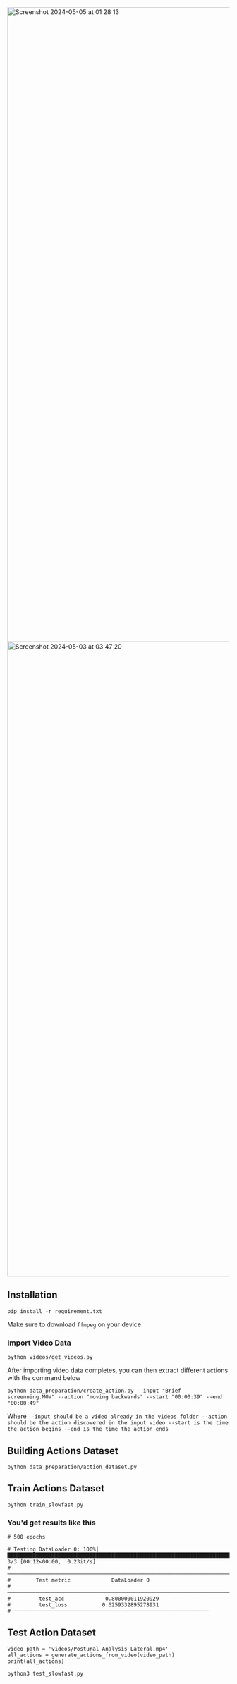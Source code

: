 

<!-- @format -->

<img width="1440" alt="Screenshot 2024-05-05 at 01 28 13" src="https://github.com/vicksEmmanuel/physiotherapy_video_analysis/assets/25255706/3410f9ca-c58e-4761-8c95-e4367a217ab7">


<img width="1440" alt="Screenshot 2024-05-03 at 03 47 20" src="https://github.com/vicksEmmanuel/physiotherapy_video_analysis/assets/25255706/af9c099e-44e7-4472-ab98-6d0c182ffe8c">


## Installation

```
pip install -r requirement.txt
```

Make sure to download `ffmpeg` on your device

### Import Video Data

```
python videos/get_videos.py
```

After importing video data completes, you can then extract different actions with the command below

```
python data_preparation/create_action.py --input "Brief screenning.MOV" --action "moving backwards" --start "00:00:39" --end "00:00:49"
```

Where
`--input should be a video already in the videos folder
    --action should be the action discovered in the input video
    --start is the time the action begins
    --end is the time the action ends`

## Building Actions Dataset

```
python data_preparation/action_dataset.py
```


## Train Actions Dataset

```
python train_slowfast.py
```

### You'd get results like this

```
# 500 epochs

# Testing DataLoader 0: 100%|███████████████████████████████████████████████████████████████████████████| 3/3 [00:12<00:00,  0.23it/s]
# ────────────────────────────────────────────────────────────────────────────────────────────────────────────────────────────────────
#        Test metric             DataLoader 0
# ────────────────────────────────────────────────────────────────────────────────────────────────────────────────────────────────────
#         test_acc             0.800000011920929
#         test_loss           0.6259332895278931
# ──────────────────────────────────────────────────────────────
```


## Test Action Dataset

```
video_path = 'videos/Postural Analysis Lateral.mp4'
all_actions = generate_actions_from_video(video_path)
print(all_actions)

python3 test_slowfast.py
```
